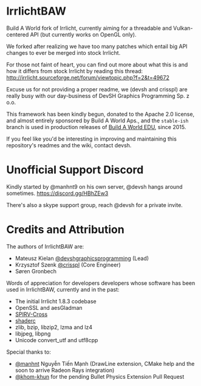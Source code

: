 # IrrlichtBAW

Build A World fork of Irrlicht, currently aiming for a threadable and Vulkan-centered API (but currently works on OpenGL only).

We forked after realizing we have too many patches which entail big API changes to ever be merged into stock Irrlicht.

For those not faint of heart, you can find out more about what this is and how it differs from stock Irrlicht by reading this thread:
http://irrlicht.sourceforge.net/forum/viewtopic.php?f=2&t=49672

Excuse us for not providing a proper readme, we (devsh and crisspl) are really busy with our day-business of DevSH Graphics Programming Sp. z o.o.

This framework has been kindly begun, donated to the Apache 2.0 license, and almost entirely sponsored by Build A World Aps., and the `stable-ish` branch is used in production releases of [Build A World EDU](https://edu.buildaworld.net/), since 2015.

If you feel like you'd be interesting in improving and maintaining this repository's readmes and the wiki, contact devsh.

# Unofficial Support Discord

Kindly started by @manhnt9 on his own server, @devsh hangs around sometimes.
https://discord.gg/HBhZEw3


There's also a skype support group, reach @devsh for a private invite.

# Credits and Attribution

The authors of IrrlichtBAW are:
- Mateusz Kielan [@devshgraphicsprogramming](https://github.com/devshgraphicsprogramming) (Lead)
- Krzysztof Szenk [@crisspl](https://github.com/Crisspl) (Core Engineer)
- Søren Gronbech 

Words of appreciation for developers developers whose software has been used in IrrlichtBAW, currently and in the past:
- The initial Irrlicht 1.8.3 codebase
- OpenSSL and aesGladman
- [SPIRV-Cross](https://github.com/KhronosGroup/SPIRV-Cross)  
- [shaderc](https://github.com/google/shaderc)
- zlib, bzip, libzip2, lzma and lz4
- libjpeg, libpng
- Unicode convert_utf and utf8cpp

Special thanks to:
- [@manhnt](https://github.com/manhnt9) Nguyễn Tiến Mạnh (DrawLine extension, CMake help and the soon to arrive Radeon Rays integration)
- [@khom-khun](https://github.com/khom-khun) for the pending Bullet Physics Extension Pull Request
